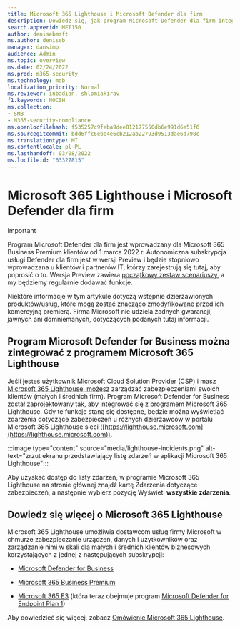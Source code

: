 ```yaml
---
title: Microsoft 365 Lighthouse i Microsoft Defender dla firm
description: Dowiedz się, jak program Microsoft Defender dla firm integruje się z programem Microsoft 365 Lighthouse
search.appverid: MET150
author: denisebmsft
ms.author: deniseb
manager: dansimp
audience: Admin
ms.topic: overview
ms.date: 02/24/2022
ms.prod: m365-security
ms.technology: mdb
localization_priority: Normal
ms.reviewer: inbadian, shlomiakirav
f1.keywords: NOCSH
ms.collection:
- SMB
- M365-security-compliance
ms.openlocfilehash: f535257c9feba9dee812177550db6e991d6e51f6
ms.sourcegitcommit: bdd6ffc6ebe4e6cb212ab22793d9513dae6d798c
ms.translationtype: MT
ms.contentlocale: pl-PL
ms.lasthandoff: 03/08/2022
ms.locfileid: "63327815"
---
```

# <a name="microsoft-365-lighthouse-and-microsoft-defender-for-business"></a>Microsoft 365 Lighthouse i Microsoft Defender dla firm

> [!IMPORTANT]
> Program Microsoft Defender dla firm jest wprowadzany dla Microsoft 365 Business Premium klientów od 1 marca 2022 r. Autonomiczna subskrypcja usługi Defender dla firm jest w wersji Preview i będzie stopniowo wprowadzana u klientów i partnerów IT, [](https://aka.ms/mdb-preview) którzy zarejestrują się tutaj, aby poprosić o to. Wersja Preview zawiera [początkowy zestaw scenariuszy](mdb-tutorials.md#try-these-preview-scenarios), a my będziemy regularnie dodawać funkcje.
> 
> Niektóre informacje w tym artykule dotyczą wstępnie dzierżawionych produktów/usług, które mogą zostać znacząco zmodyfikowane przed ich komercyjną premierą. Firma Microsoft nie udziela żadnych gwarancji, jawnych ani domniemanych, dotyczących podanych tutaj informacji. 

## <a name="microsoft-defender-for-business-integrates-with-microsoft-365-lighthouse"></a>Program Microsoft Defender for Business można zintegrować z programem Microsoft 365 Lighthouse

Jeśli jesteś użytkownik Microsoft Cloud Solution Provider (CSP) i masz [Microsoft 365 Lighthouse, możesz](../../lighthouse/m365-lighthouse-overview.md) zarządzać zabezpieczeniami swoich klientów (małych i średnich firm). Program Microsoft Defender for Business został zaprojektowany tak, aby integrować się z programem Microsoft 365 Lighthouse. Gdy te funkcje staną się dostępne, będzie można wyświetlać zdarzenia dotyczące zabezpieczeń u różnych dzierżawców w portalu Microsoft 365 Lighthouse sieci ([https://lighthouse.microsoft.com](https://lighthouse.microsoft.com)). 

:::image type="content" source="media/lighthouse-incidents.png" alt-text="zrzut ekranu przedstawiający listę zdarzeń w aplikacji Microsoft 365 Lighthouse":::

Aby uzyskać dostęp do listy zdarzeń, w programie Microsoft 365 Lighthouse na stronie głównej znajdź kartę Zdarzenia dotyczące zabezpieczeń,  a następnie wybierz pozycję Wyświetl **wszystkie zdarzenia**.

## <a name="learn-more-about-microsoft-365-lighthouse"></a>Dowiedz się więcej o Microsoft 365 Lighthouse

Microsoft 365 Lighthouse umożliwia dostawcom usług firmy Microsoft w chmurze zabezpieczanie urządzeń, danych i użytkowników oraz zarządzanie nimi w skali dla małych i średnich klientów biznesowych korzystających z jednej z następujących subskrypcji:

- [Microsoft Defender for Business](mdb-overview.md)

- [Microsoft 365 Business Premium](../../admin/admin-overview/what-is-microsoft-365.md)

- [Microsoft 365 E3](../../enterprise/microsoft-365-overview.md) (która teraz obejmuje program [Microsoft Defender for Endpoint Plan 1](../defender-endpoint/defender-endpoint-plan-1.md))

Aby dowiedzieć się więcej, zobacz [Omówienie Microsoft 365 Lighthouse](../../lighthouse/m365-lighthouse-overview.md).